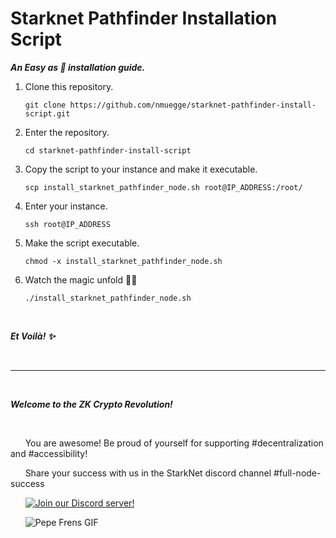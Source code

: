 # Starknet Pathfinder Installation Script

***An Easy as 🥧 installation guide.***

1. Clone this repository.
    
    ```console
    git clone https://github.com/nmuegge/starknet-pathfinder-install-script.git
    ```
    
2. Enter the repository.

    ```console
    cd starknet-pathfinder-install-script
    ```
    
3. Copy the script to your instance and make it executable.

    ```console
    scp install_starknet_pathfinder_node.sh root@IP_ADDRESS:/root/
    ```
      
4. Enter your instance.

    ```console
    ssh root@IP_ADDRESS
    ```

5. Make the script executable.

    ```console
    chmod -x install_starknet_pathfinder_node.sh
    ```

      
6. Watch the magic unfold 🧙‍🪄 

    ```console
    ./install_starknet_pathfinder_node.sh
    ```
       
<p>&nbsp;</p>

***Et Voilà! ✨***

&nbsp;

------

&nbsp;

***Welcome to the ZK Crypto Revolution!***

&nbsp;

&nbsp;&nbsp;&nbsp;&nbsp;&nbsp;&nbsp;You are awesome! Be proud of yourself for supporting #decentralization and #accessibility!

&nbsp;&nbsp;&nbsp;&nbsp;&nbsp;&nbsp;Share your success with us in the StarkNet discord channel #full-node-success

&nbsp;&nbsp;&nbsp;&nbsp;&nbsp;&nbsp;[![Join our Discord server!](https://invidget.switchblade.xyz/Fx6zFE7n?theme=light)](https://discord.gg/Fx6zFE7n)

&nbsp;&nbsp;&nbsp;&nbsp;&nbsp;&nbsp;![Pepe Frens GIF](https://c.tenor.com/3EfJ246BYTEAAAAC/frens-pepe.gif)



